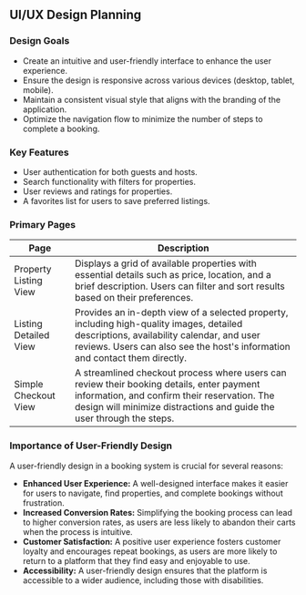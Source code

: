 ## UI/UX Design Planning

### Design Goals
- Create an intuitive and user-friendly interface to enhance the user experience.
- Ensure the design is responsive across various devices (desktop, tablet, mobile).
- Maintain a consistent visual style that aligns with the branding of the application.
- Optimize the navigation flow to minimize the number of steps to complete a booking.

### Key Features
- User authentication for both guests and hosts.
- Search functionality with filters for properties.
- User reviews and ratings for properties.
- A favorites list for users to save preferred listings.

### Primary Pages

| Page                    | Description                                                                 |
|-------------------------|-----------------------------------------------------------------------------|
| Property Listing View    | Displays a grid of available properties with essential details such as price, location, and a brief description. Users can filter and sort results based on their preferences. |
| Listing Detailed View    | Provides an in-depth view of a selected property, including high-quality images, detailed descriptions, availability calendar, and user reviews. Users can also see the host's information and contact them directly. |
| Simple Checkout View     | A streamlined checkout process where users can review their booking details, enter payment information, and confirm their reservation. The design will minimize distractions and guide the user through the steps. |

### Importance of User-Friendly Design
A user-friendly design in a booking system is crucial for several reasons:
- **Enhanced User Experience:** A well-designed interface makes it easier for users to navigate, find properties, and complete bookings without frustration.
- **Increased Conversion Rates:** Simplifying the booking process can lead to higher conversion rates, as users are less likely to abandon their carts when the process is intuitive.
- **Customer Satisfaction:** A positive user experience fosters customer loyalty and encourages repeat bookings, as users are more likely to return to a platform that they find easy and enjoyable to use.
- **Accessibility:** A user-friendly design ensures that the platform is accessible to a wider audience, including those with disabilities.

